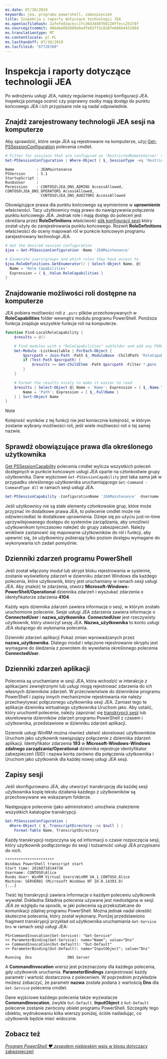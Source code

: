 ```yaml
---
ms.date: 07/10/2019
keywords: jea, programu powershell, zabezpieczeń
title: Inspekcja i raporty dotyczące technologii JEA
ms.openlocfilehash: 2afefe83acecc1fc3643d49766120ffecc25378f
ms.sourcegitcommit: 46bebe692689ebedfe65ff2c828fe666b443198d
ms.translationtype: MT
ms.contentlocale: pl-PL
ms.lasthandoff: 07/10/2019
ms.locfileid: "67726760"
---
```

# <a name="auditing-and-reporting-on-jea"></a>Inspekcja i raporty dotyczące technologii JEA

Po wdrożeniu usługi JEA, należy regularnie inspekcji konfiguracji JEA. Inspekcja pomaga ocenić czy poprawny osoby mają dostęp do punktu końcowego JEA i ich przypisane role są nadal odpowiednie.

## <a name="find-registered-jea-sessions-on-a-machine"></a>Znajdź zarejestrowany technologii JEA sesji na komputerze

Aby sprawdzić, które sesje JEA są rejestrowane na komputerze, użyj [Get-PSSessionConfiguration](/powershell/module/microsoft.powershell.core/get-pssessionconfiguration) polecenia cmdlet.

```powershell
# Filter for sessions that are configured as 'RestrictedRemoteServer' to find JEA-like session configurations
Get-PSSessionConfiguration | Where-Object { $_.SessionType -eq 'RestrictedRemoteServer' }
```

```Output
Name          : JEAMaintenance
PSVersion     : 5.1
StartupScript :
RunAsUser     :
Permission    : CONTOSO\JEA_DNS_ADMINS AccessAllowed, CONTOSO\JEA_DNS_OPERATORS AccessAllowed,
                CONTOSO\JEA_DNS_AUDITORS AccessAllowed
```

Obowiązujące prawa dla punktu końcowego są wymienione w **uprawnienie** właściwości. Tacy użytkownicy mają prawo do nawiązywania połączenia punktu końcowego JEA. Jednak role i mają dostęp do poleceń jest określana przez **RoleDefinitions** właściwość [plik konfiguracji sesji](session-configurations.md) który został użyty do zarejestrowania punktu końcowego. Rozwiń **RoleDefinitions** właściwości do oceny mapowań ról w punkcie końcowym programu zarejestrowany technologii JEA.

```powershell
# Get the desired session configuration
$jea = Get-PSSessionConfiguration -Name 'JEAMaintenance'

# Enumerate users/groups and which roles they have access to
$jea.RoleDefinitions.GetEnumerator() | Select-Object Name, @{
  Name = 'Role Capabilities'
  Expression = { $_.Value.RoleCapabilities }
}
```

## <a name="find-available-role-capabilities-on-the-machine"></a>Znajdowanie możliwości roli dostępne na komputerze

JEA pobiera możliwości roli z `.psrc` plików przechowywanych w **RoleCapabilities** folder wewnątrz modułu programu PowerShell. Poniższa funkcja znajduje wszystkie funkcje roli na komputerze.

```powershell
function Find-LocalRoleCapability {
    $results = @()

    # Find modules with a "RoleCapabilities" subfolder and add any PSRC files to the result set
    Get-Module -ListAvailable | ForEach-Object {
        $psrcpath = Join-Path -Path $_.ModuleBase -ChildPath 'RoleCapabilities'
        if (Test-Path $psrcpath) {
            $results += Get-ChildItem -Path $psrcpath -Filter *.psrc
        }
    }

    # Format the results nicely to make it easier to read
    $results | Select-Object @{ Name = 'Name'; Expression = { $_.Name.TrimEnd('.psrc') }}, @{
        Name = 'Path'; Expression = { $_.FullName }
    } | Sort-Object Name
}
```

> [!NOTE]
> Kolejność wyników z tej funkcji nie jest koniecznie kolejność, w którym zostanie wybrany możliwości roli, jeśli wiele możliwości roli o tej samej nazwie.

## <a name="check-effective-rights-for-a-specific-user"></a>Sprawdź obowiązujące prawa dla określonego użytkownika

[Get PSSessionCapability](/powershell/module/microsoft.powershell.core/Get-PSSessionCapability) polecenia cmdlet wylicza wszystkich poleceń dostępnych w punkcie końcowym usługi JEA oparte na członkostwie grupy użytkownika.
Dane wyjściowe `Get-PSSessionCapability` jest taka sama jak w przypadku określonego użytkownika uruchamiającego `Get-Command -CommandType All` w ramach sesji usługi JEA.

```powershell
Get-PSSessionCapability -ConfigurationName 'JEAMaintenance' -Username 'CONTOSO\Alice'
```

Jeśli użytkownicy nie są stałe elementy członkowskie grup, które może przyznać im dodatkowe prawa JEA, to polecenie cmdlet może nie odzwierciedlać te dodatkowe uprawnienia. Dzieje się po użyciu just-in-time uprzywilejowanego dostępu do systemów zarządzania, aby umożliwić użytkownikom tymczasowo należeć do grupy zabezpieczeń. Należy wnikliwie zastanowić się mapowanie użytkowników do ról i funkcji, aby upewnić się, że użytkownicy pobierają tylko poziom dostępu wymagane do wykonywania ich zadań pomyślnie.

## <a name="powershell-event-logs"></a>Dzienniki zdarzeń programu PowerShell

Jeśli został włączony moduł lub skrypt bloku rejestrowania w systemie, zostanie wyświetlony zdarzeń w dzienniku zdarzeń Windows dla każdego polecenia, które użytkownik, który jest uruchamiany w ramach sesji usługi JEA. Aby znaleźć te zdarzenia, otwórz **Microsoft-Windows-PowerShell/Operational** dziennika zdarzeń i wyszukać zdarzenia o identyfikatorze zdarzenia **4104**.

Każdy wpis dziennika zdarzeń zawiera informacje o sesji, w którym zostało uruchomione polecenie. Sesje usługi JEA zdarzenia zawiera informacje o **ConnectedUser** i **nazwa_użytkownika**. **ConnectedUser** jest rzeczywisty użytkownik, który utworzył sesję JEA. **Nazwa_użytkownika** to konto usługi JEA służącego do wykonania polecenia.

Dzienniki zdarzeń aplikacji Pokaż zmian wprowadzanych przez **nazwa_użytkownika**. Dlatego moduł i włączone rejestrowanie skryptu jest wymagane do śledzenia z powrotem do wywołania określonego polecenia **ConnectedUser**.

## <a name="application-event-logs"></a>Dzienniki zdarzeń aplikacji

Polecenia są uruchamiane w sesji JEA, która wchodzić w interakcje z aplikacjami zewnętrznymi lub usługi mogą rejestrować zdarzenia do ich własnych dzienników zdarzeń. W przeciwieństwie do dzienników programu PowerShell i zapisy innych mechanizmów rejestrowania nie należy przechwytywać połączonego użytkownika sesji JEA. Zamiast tego te aplikacje dziennika wirtualnego użytkownika Uruchom jako.
Aby ustalić, który uruchomił polecenie, należy zapoznać się [transkrypcji sesji](#session-transcripts) lub skorelowania dzienników zdarzeń programu PowerShell z czasem i użytkownika, przedstawione w dzienniku zdarzeń aplikacji.

Dziennik usługi WinRM można również ułatwić skorelować użytkowników Uruchom jako użytkownik nawiązujący połączenie z dziennika zdarzeń aplikacji. Identyfikator zdarzenia **193** w **Microsoft-Windows-Windows zdalnego zarządzania/Operational** dziennika rejestruje identyfikator zabezpieczeń (SID) i nazwa konta zarówno dla połączenia użytkownika i Uruchom jako użytkownik dla każdej nowej usługi JEA sesji.

## <a name="session-transcripts"></a>Zapisy sesji

Jeśli skonfigurowano JEA, aby utworzyć transkrypcję dla każdej sesji użytkownika kopię tekstu działania każdego z użytkowników są przechowywane we wskazanym folderze.

Następujące polecenie (jako administrator) umożliwia znalezienie wszystkich katalogów transkrypcji.

```powershell
Get-PSSessionConfiguration |
  Where-Object { $_.TranscriptDirectory -ne $null } |
    Format-Table Name, TranscriptDirectory
```

Każdy transkrypcji rozpoczyna się od informacji o czasie rozpoczęcia sesji, który użytkownik podłączonego do sesji i tożsamość usługi JEA przypisano do nich.

```
**********************
Windows PowerShell transcript start
Start time: 20160710144736
Username: CONTOSO\Alice
RunAs User: WinRM Virtual Users\WinRM VA_1_CONTOSO_Alice
Machine: SERVER01 (Microsoft Windows NT 10.0.14393.0)
[...]
```

Treść tej transkrypcji zawiera informacje o każdym poleceniu użytkownik wywołał. Dokładna Składnia polecenia używane jest niedostępna w sesji JEA ze względu na sposób, w jaki polecenia są przekształcane do komunikacji zdalnej programu PowerShell. Można jednak nadal określić skuteczne polecenia, który został wykonany. Poniżej przedstawiono fragment transkrypcji przykład od użytkownika uruchamiania `Get-Service Dns` w ramach sesji usługi JEA:

```
PS>CommandInvocation(Get-Service): "Get-Service"
>> ParameterBinding(Get-Service): name="Name"; value="Dns"
>> CommandInvocation(Out-Default): "Out-Default"
>> ParameterBinding(Out-Default): name="InputObject"; value="Dns"

Running  Dns                DNS Server
```

A **CommandInvocation** wiersz jest przeznaczony dla każdego polecenia, gdy użytkownik uruchamia. **ParameterBindings** zarejestrować każdy parametr i wartość dostarczona z poleceniem. W poprzednim przykładzie możesz zobaczyć, że parametr **nazwa** została podana z wartością **Dns** dla `Get-Service` polecenia cmdlet.

Dane wyjściowe każdego polecenia także wyzwalacze **CommandInvocation**, zwykle `Out-Default`. **InputObject** z `Out-Default` polecenie zostanie zwrócony obiekt programu PowerShell. Szczegóły tego obiektu, wydrukowaniu kilka wierszy poniżej, ściśle naśladując, co użytkownik będzie mieć widoczne.

## <a name="see-also"></a>Zobacz też

[*Program PowerShell ♥ zespołem niebieskim* wpis w blogu dotyczący zabezpieczeń](https://devblogs.microsoft.com/powershell/powershell-the-blue-team/)
